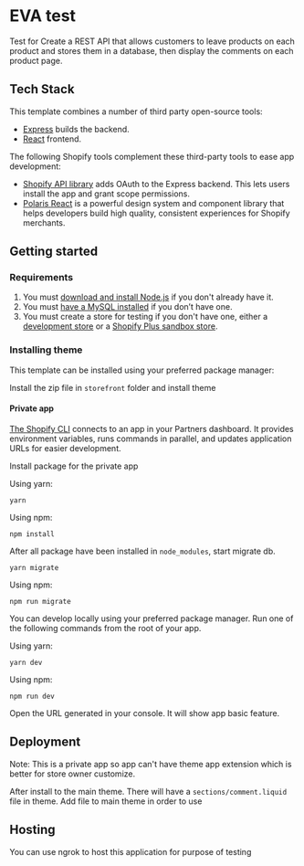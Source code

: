 # EVA test

Test for Create a REST API that allows customers to leave products on each product and stores them in a database, then display the comments on each product page.


## Tech Stack

This template combines a number of third party open-source tools:

- [Express](https://expressjs.com/) builds the backend.
- [React](https://reactjs.org/) frontend.

The following Shopify tools complement these third-party tools to ease app development:

- [Shopify API library](https://github.com/Shopify/shopify-node-api) adds OAuth to the Express backend. This lets users install the app and grant scope permissions.
- [Polaris React](https://polaris.shopify.com/) is a powerful design system and component library that helps developers build high quality, consistent experiences for Shopify merchants.

## Getting started

### Requirements

1. You must [download and install Node.js](https://nodejs.org/en/download/) if you don't already have it.
1. You must [have a MySQL installed](https://www.mysql.com/) if you don’t have one.
1. You must create a store for testing if you don't have one, either a [development store](https://help.shopify.com/en/partners/dashboard/development-stores#create-a-development-store) or a [Shopify Plus sandbox store](https://help.shopify.com/en/partners/dashboard/managing-stores/plus-sandbox-store).

### Installing theme

This template can be installed using your preferred package manager:

Install the zip file in `storefront` folder and install theme

#### Private app

[The Shopify CLI](https://shopify.dev/docs/apps/tools/cli) connects to an app in your Partners dashboard. It provides environment variables, runs commands in parallel, and updates application URLs for easier development.

Install package for the private app

Using yarn:

```shell
yarn
```

Using npm:

```shell
npm install
```

After all package have been installed in `node_modules`, start migrate db. 

```shell
yarn migrate
```

Using npm:

```shell
npm run migrate
```


You can develop locally using your preferred package manager. Run one of the following commands from the root of your app.

Using yarn:

```shell
yarn dev
```

Using npm:

```shell
npm run dev
```

Open the URL generated in your console. It will show app basic feature.

## Deployment

Note: This is a private app so app can't have theme app extension which is better for store owner customize. 

After install to the main theme. There will have a `sections/comment.liquid` file in theme. Add file to main theme in order to use


## Hosting

You can use ngrok to host this application for purpose of testing